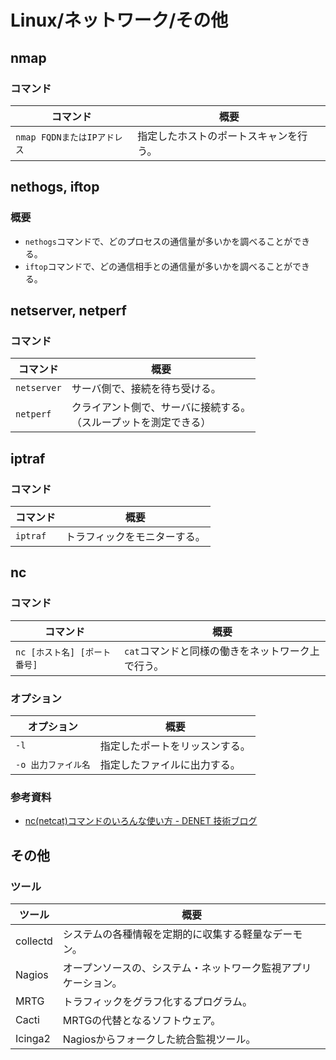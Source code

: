 # Linux/ネットワーク/その他

## nmap

### コマンド

| コマンド                    | 概要                                   |
| --------------------------- | -------------------------------------- |
| `nmap FQDNまたはIPアドレス` | 指定したホストのポートスキャンを行う。 |

## nethogs, iftop

### 概要

- `nethogs`コマンドで、どのプロセスの通信量が多いかを調べることができる。
- `iftop`コマンドで、どの通信相手との通信量が多いかを調べることができる。

## netserver, netperf

### コマンド

| コマンド    | 概要                                                         |
| ----------- | ------------------------------------------------------------ |
| `netserver` | サーバ側で、接続を待ち受ける。                               |
| `netperf`   | クライアント側で、サーバに接続する。<br />（スループットを測定できる） |

## iptraf

### コマンド

| コマンド | 概要                         |
| -------- | ---------------------------- |
| `iptraf` | トラフィックをモニターする。 |

## nc

### コマンド

| コマンド                     | 概要                                              |
| ---------------------------- | ------------------------------------------------- |
| `nc [ホスト名] [ポート番号]` | `cat`コマンドと同様の働きをネットワーク上で行う。 |

### オプション

| オプション          | 概要                           |
| ------------------- | ------------------------------ |
| `-l`                | 指定したポートをリッスンする。 |
| `-o 出力ファイル名` | 指定したファイルに出力する。   |

### 参考資料

- [nc(netcat)コマンドのいろんな使い方 - DENET 技術ブログ](https://blog.denet.co.jp/netcat-command/)

## その他

### ツール

| ツール   | 概要                                                         |
| -------- | ------------------------------------------------------------ |
| collectd | システムの各種情報を定期的に収集する軽量なデーモン。         |
| Nagios   | オープンソースの、システム・ネットワーク監視アプリケーション。 |
| MRTG     | トラフィックをグラフ化するプログラム。                       |
| Cacti    | MRTGの代替となるソフトウェア。                               |
| Icinga2  | Nagiosからフォークした統合監視ツール。                       |

